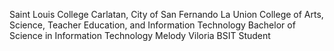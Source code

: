 Saint Louis College 
Carlatan, City of San Fernando La Union
College of Arts, Science, Teacher Education, and Information Technology
Bachelor of Science in Information Technology
Melody Viloria
BSIT Student